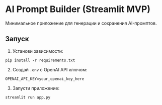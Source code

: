# AI Prompt Builder (Streamlit MVP)

Минимальное приложение для генерации и сохранения AI-промптов.

## Запуск

1. Установи зависимости:
```
pip install -r requirements.txt
```

2. Создай `.env` с OpenAI API ключом:
```
OPENAI_API_KEY=your_openai_key_here
```

3. Запусти приложение:
```
streamlit run app.py
```
